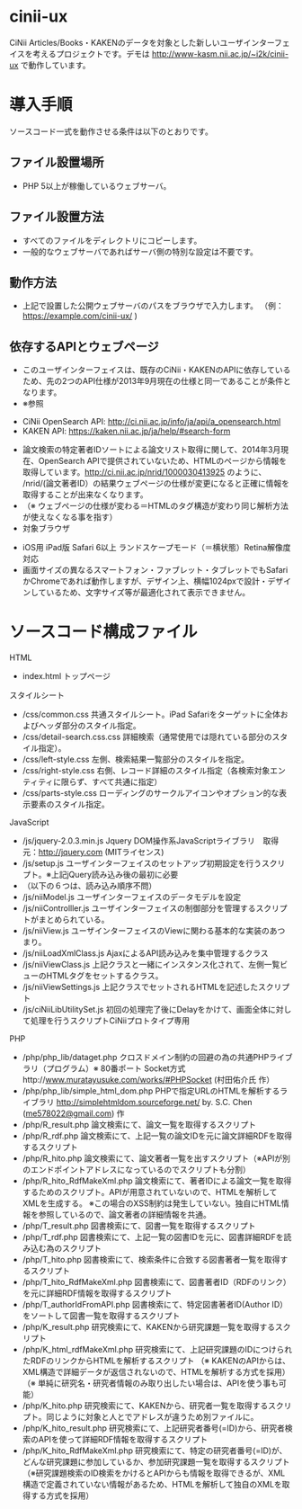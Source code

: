 cinii-ux
========

CiNii Articles/Books・KAKENのデータを対象とした新しいユーザインターフェイスを考えるプロジェクトです。デモは http://www-kasm.nii.ac.jp/~i2k/cinii-ux で動作しています。

# 導入手順
ソースコード一式を動作させる条件は以下のとおりです。

## ファイル設置場所
* PHP 5以上が稼働しているウェブサーバ。

## ファイル設置方法
* すべてのファイルをディレクトリにコピーします。
* 一般的なウェブサーバであればサーバ側の特別な設定は不要です。

## 動作方法
* 上記で設置した公開ウェブサーバのパスをブラウザで入力します。
（例： https://example.com/cinii-ux/ )

## 依存するAPIとウェブページ
* このユーザインターフェイスは、既存のCiNii・KAKENのAPIに依存しているため、先の2つのAPI仕様が2013年9月現在の仕様と同一であることが条件となります。
* ※参照
- CiNii OpenSearch API: http://ci.nii.ac.jp/info/ja/api/a_opensearch.html
- KAKEN API: https://kaken.nii.ac.jp/ja/help/#search-form
* 論文検索の特定著者IDソートによる論文リスト取得に関して、2014年3月現在、OpenSearch APIで提供されていないため、HTMLのページから情報を取得しています。http://ci.nii.ac.jp/nrid/1000030413925 のように、 /nrid/(論文著者ID）の結果ウェブページの仕様が変更になると正確に情報を取得することが出来なくなります。
* （※ ウェブページの仕様が変わる＝HTMLのタグ構造が変わり同じ解析方法が使えなくなる事を指す）
* 対象ブラウザ
- iOS用 iPad版 Safari 6以上 ランドスケープモード（＝横状態）Retina解像度対応
- 画面サイズの異なるスマートフォン・ファブレット・タブレットでもSafariかChromeであれば動作しますが、デザイン上、横幅1024pxで設計・デザインしているため、文字サイズ等が最適化されて表示できません。

# ソースコード構成ファイル

HTML

* index.html
トップページ

スタイルシート

* /css/common.css
共通スタイルシート。iPad Safariをターゲットに全体およびヘッダ部分のスタイル指定。
* /css/detail-search.css.css
詳細検索（通常使用では隠れている部分のスタイル指定）。
* /css/left-style.css
左側、検索結果一覧部分のスタイルを指定。
* /css/right-style.css
右側、レコード詳細のスタイル指定（各検索対象エンティティに限らず、すべて共通に指定） 
* /css/parts-style.css
ローディングのサークルアイコンやオプション的な表示要素のスタイル指定。

JavaScript

* /js/jquery-2.0.3.min.js
Jquery DOM操作系JavaScriptライブラリ　取得元：http://jquery.com (MITライセンス)
* /js/setup.js
ユーザインターフェイスのセットアップ初期設定を行うスクリプト。※上記jQuery読み込み後の最初に必要
* （以下の６つは、読み込み順序不問）
* /js/niiModel.js
ユーザインターフェイスのデータモデルを設定
* /js/niiControlller.js
ユーザインターフェイスの制御部分を管理するスクリプトがまとめられている。
* /js/niiView.js
ユーザインターフェイスのViewに関わる基本的な実装のあつまり。
* /js/niiLoadXmlClass.js
AjaxによるAPI読み込みを集中管理するクラス
* /js/niiViewClass.js
上記クラスと一緒にインスタンス化されて、左側一覧ビューのHTMLタグをセットするクラス。
* /js/niiViewSettings.js
上記クラスでセットされるHTMLを記述したスクリプト
* /js/ciNiiLibUtilitySet.js
初回の処理完了後にDelayをかけて、画面全体に対して処理を行うスクリプトCiNiiプロトタイプ専用

PHP

* /php/php_lib/dataget.php
クロスドメイン制約の回避の為の共通PHPライブラリ（プログラム）※ 80番ポート Socket方式http://www.muratayusuke.com/works/#PHPSocket (村田佑介氏 作）
* /php/php_lib/simple_html_dom.php
PHPで指定URLのHTMLを解析するライブラリ
http://simplehtmldom.sourceforge.net/ by. S.C. Chen (me578022@gmail.com)  作
* /php/R_result.php
論文検索にて、論文一覧を取得するスクリプト
*  /php/R_rdf.php
論文検索にて、上記一覧の論文IDを元に論文詳細RDFを取得するスクリプト
*  /php/R_hito.php
論文検索にて、論文著者一覧を出すスクリプト（※APIが別のエンドポイントアドレスになっているのでスクリプトも分割）
* /php/R_hito_RdfMakeXml.php
論文検索にて、著者IDによる論文一覧を取得するためのスクリプト。APIが用意されていないので、HTMLを解析してXMLを生成する。
※この場合のXSS制約は発生していない。独自にHTML情報を参照しているので、論文著者の詳細情報を共通。
* /php/T_result.php
図書検索にて、図書一覧を取得するスクリプト
* /php/T_rdf.php
図書検索にて、上記一覧の図書IDを元に、図書詳細RDFを読み込む為のスクリプト
* /php/T_hito.php
図書検索にて、検索条件に合致する図書著者一覧を取得するスクリプト
* /php/T_hito_RdfMakeXml.php
図書検索にて、図書著者ID（RDFのリンク）を元に詳細RDF情報を取得するスクリプト
* /php/T_authorIdFromAPI.php
図書検索にて、特定図書著者ID(Author ID）をソートして図書一覧を取得するスクリプト
* /php/K_result.php
研究検索にて、KAKENから研究課題一覧を取得するスクリプト
* /php/K_html_rdfMakeXml.php
研究検索にて、上記研究課題のIDにつけられたRDFのリンクからHTMLを解析するスクリプト
（※ KAKENのAPIからは、XML構造で詳細データが返信されないので、HTMLを解析する方式を採用）
（※ 単純に研究名・研究者情報のみ取り出したい場合は、APIを使う事も可能）
* /php/K_hito.php
研究検索にて、KAKENから、研究者一覧を取得するスクリプト。同じように対象と人とでアドレスが違うため別ファイルに。
* /php/K_hito_result.php
研究検索にて、上記研究者番号(=ID)から、研究者検索のAPIを使って詳細RDF情報を取得するスクリプト
* /php/K_hito_RdfMakeXml.php
研究検索にて、特定の研究者番号(=ID)が、どんな研究課題に参加しているか、参加研究課題一覧を取得するスクリプト
（※研究課題検索のID検索をかけるとAPIからも情報を取得できるが、XML構造で定義されていない情報があるため、HTMLを解析して独自のXMLを取得する方式を採用）
